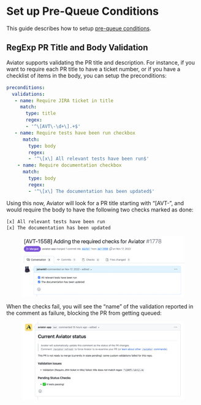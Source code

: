 # Set up Pre-Queue Conditions

This guide describes how to setup [pre-queue conditions](../concepts/pre-queue-conditions.md).

## RegExp PR Title and Body Validation

Aviator supports validating the PR title and description. For instance, if you want to require each PR title to have a ticket number, or if you have a checklist of items in the body, you can setup the preconditions:

```yaml
preconditions:
  validations:
   - name: Require JIRA ticket in title
     match:
       type: title
       regex:
       - '^\[AVT\-\d+\].+$'
   - name: Require tests have been run checkbox
      match:
        type: body
        regex:
        - '^\[x\] All relevant tests have been run$'
    - name: Require documentation checkbox
      match:
        type: body
        regex:
        - '^\[x\] The documentation has been updated$'
```

Using this now, Aviator will look for a PR title starting with “\[AVT-”, and would require the body to have the following two checks marked as done:

```
[x] All relevant tests have been run
[x] The documentation has been updated
```

<figure><img src="../../.gitbook/assets/Screen Shot 2023-04-19 at 10.42.00 AM.png" alt=""><figcaption></figcaption></figure>

When the checks fail, you will see the “name” of the validation reported in the comment as failure, blocking the PR from getting queued:

<figure><img src="../../.gitbook/assets/Screen Shot 2023-04-19 at 10.44.00 AM.png" alt=""><figcaption></figcaption></figure>
